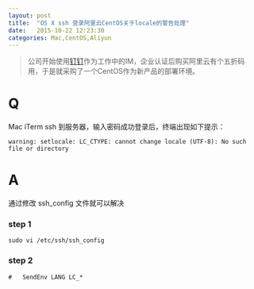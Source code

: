 ```yaml
---
layout: post
title:  "OS X ssh 登录阿里云CentOS关于locale的警告处理"
date:   2015-10-22 12:23:30
categories: Mac,CentOS,Aliyun
---
```

> 公司开始使用[钉钉](http://www.dingtalk.com/)作为工作中的IM，企业认证后购买阿里云有个五折码用，于是就采购了一个CentOS作为新产品的部署环境。

# Q

 Mac iTerm ssh 到服务器，输入密码成功登录后，终端出现如下提示：

```shell
warning: setlocale: LC_CTYPE: cannot change locale (UTF-8): No such file or directory
```
# A

通过修改 ssh_config 文件就可以解决

### step 1

```shell
sudo vi /etc/ssh/ssh_config
```

### step 2

```shell
#   SendEnv LANG LC_*
```

